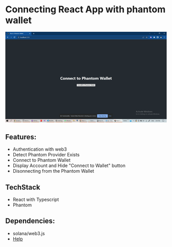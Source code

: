 # Connecting React App with phantom wallet

<img src="demo.gif" alt="Demo"/>

## Features:

- Authentication with web3
- Detect Phantom Provider Exists
- Connect to Phantom Wallet
- Display Account and Hide "Connect to Wallet" button
- Disonnecting from the Phantom Wallet

## TechStack

- React with Typescript
- Phantom

## Dependencies:

- solana/web3.js
- <a href="https://www.becomebetterprogrammer.com/web3-react-connect-to-phantom/#Creating_the_React_App_using_TypeScript">Help</a>
